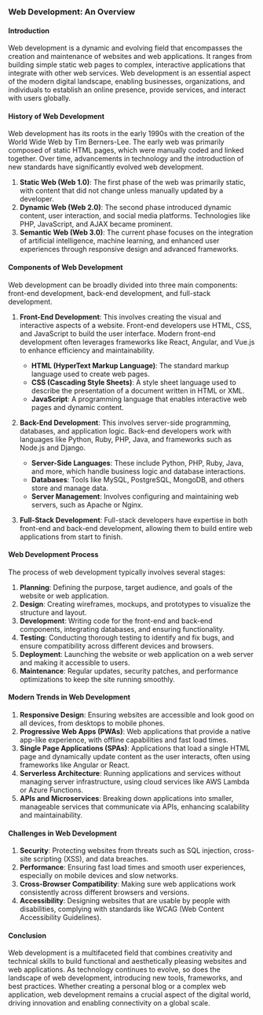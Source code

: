 ### Web Development: An Overview

#### Introduction

Web development is a dynamic and evolving field that encompasses the creation and maintenance of websites and web applications. It ranges from building simple static web pages to complex, interactive applications that integrate with other web services. Web development is an essential aspect of the modern digital landscape, enabling businesses, organizations, and individuals to establish an online presence, provide services, and interact with users globally.

#### History of Web Development

Web development has its roots in the early 1990s with the creation of the World Wide Web by Tim Berners-Lee. The early web was primarily composed of static HTML pages, which were manually coded and linked together. Over time, advancements in technology and the introduction of new standards have significantly evolved web development.

1. **Static Web (Web 1.0)**: The first phase of the web was primarily static, with content that did not change unless manually updated by a developer.
2. **Dynamic Web (Web 2.0)**: The second phase introduced dynamic content, user interaction, and social media platforms. Technologies like PHP, JavaScript, and AJAX became prominent.
3. **Semantic Web (Web 3.0)**: The current phase focuses on the integration of artificial intelligence, machine learning, and enhanced user experiences through responsive design and advanced frameworks.

#### Components of Web Development

Web development can be broadly divided into three main components: front-end development, back-end development, and full-stack development.

1. **Front-End Development**: This involves creating the visual and interactive aspects of a website. Front-end developers use HTML, CSS, and JavaScript to build the user interface. Modern front-end development often leverages frameworks like React, Angular, and Vue.js to enhance efficiency and maintainability.
    - **HTML (HyperText Markup Language)**: The standard markup language used to create web pages.
    - **CSS (Cascading Style Sheets)**: A style sheet language used to describe the presentation of a document written in HTML or XML.
    - **JavaScript**: A programming language that enables interactive web pages and dynamic content.

2. **Back-End Development**: This involves server-side programming, databases, and application logic. Back-end developers work with languages like Python, Ruby, PHP, Java, and frameworks such as Node.js and Django.
    - **Server-Side Languages**: These include Python, PHP, Ruby, Java, and more, which handle business logic and database interactions.
    - **Databases**: Tools like MySQL, PostgreSQL, MongoDB, and others store and manage data.
    - **Server Management**: Involves configuring and maintaining web servers, such as Apache or Nginx.

3. **Full-Stack Development**: Full-stack developers have expertise in both front-end and back-end development, allowing them to build entire web applications from start to finish.

#### Web Development Process

The process of web development typically involves several stages:

1. **Planning**: Defining the purpose, target audience, and goals of the website or web application.
2. **Design**: Creating wireframes, mockups, and prototypes to visualize the structure and layout.
3. **Development**: Writing code for the front-end and back-end components, integrating databases, and ensuring functionality.
4. **Testing**: Conducting thorough testing to identify and fix bugs, and ensure compatibility across different devices and browsers.
5. **Deployment**: Launching the website or web application on a web server and making it accessible to users.
6. **Maintenance**: Regular updates, security patches, and performance optimizations to keep the site running smoothly.

#### Modern Trends in Web Development

1. **Responsive Design**: Ensuring websites are accessible and look good on all devices, from desktops to mobile phones.
2. **Progressive Web Apps (PWAs)**: Web applications that provide a native app-like experience, with offline capabilities and fast load times.
3. **Single Page Applications (SPAs)**: Applications that load a single HTML page and dynamically update content as the user interacts, often using frameworks like Angular or React.
4. **Serverless Architecture**: Running applications and services without managing server infrastructure, using cloud services like AWS Lambda or Azure Functions.
5. **APIs and Microservices**: Breaking down applications into smaller, manageable services that communicate via APIs, enhancing scalability and maintainability.

#### Challenges in Web Development

1. **Security**: Protecting websites from threats such as SQL injection, cross-site scripting (XSS), and data breaches.
2. **Performance**: Ensuring fast load times and smooth user experiences, especially on mobile devices and slow networks.
3. **Cross-Browser Compatibility**: Making sure web applications work consistently across different browsers and versions.
4. **Accessibility**: Designing websites that are usable by people with disabilities, complying with standards like WCAG (Web Content Accessibility Guidelines).

#### Conclusion

Web development is a multifaceted field that combines creativity and technical skills to build functional and aesthetically pleasing websites and web applications. As technology continues to evolve, so does the landscape of web development, introducing new tools, frameworks, and best practices. Whether creating a personal blog or a complex web application, web development remains a crucial aspect of the digital world, driving innovation and enabling connectivity on a global scale.